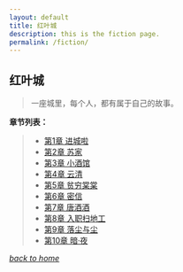 ```yaml
---
layout: default
title: 红叶城
description: this is the fiction page.
permalink: /fiction/
---
```


## 红叶城
> 一座城里，每个人，都有属于自己的故事。

**章节列表：**

> - [第1章 进城啦](https://fiiish-yu.github.io/redleaf/chapters/chapter1)
> - [第2章 苏家](https://fiiish-yu.github.io/redleaf/chapters/chapter2)
> - [第3章 小酒馆](https://fiiish-yu.github.io/redleaf/chapters/chapter3)
> - [第4章 云清](https://fiiish-yu.github.io/redleaf/chapters/chapter4)
> - [第5章 贫穷棠棠](https://fiiish-yu.github.io/redleaf/chapters/chapter5)
> - [第6章 密信](https://fiiish-yu.github.io/redleaf/chapters/chapter6)
> - [第7章 唐酒酒](https://fiiish-yu.github.io/redleaf/chapters/chapter7)
> - [第8章 入职扫地工](https://fiiish-yu.github.io/redleaf/chapters/chapter8)
> - [第9章 落尘与尘](https://fiiish-yu.github.io/redleaf/chapters/chapter9)
> - [第10章 暗·夜](https://fiiish-yu.github.io/redleaf/chapters/chapter10)

[*back to home*](https://fiiish-yu.github.io/)